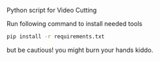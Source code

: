 Python script for Video Cutting 

Run following command to install needed tools
``` sh
pip install -r requirements.txt
```
but be cautious! you might burn your hands kiddo.
